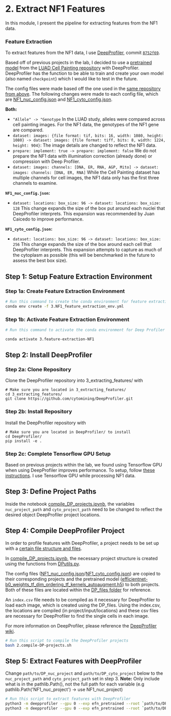 # 2. Extract NF1 Features

In this module, I present the pipeline for extracting features from the NF1 data.

### Feature Extraction

To extract features from the NF1 data, I use [DeepProfiler](https://github.com/cytomining/DeepProfiler), commit [`8752f69`](https://github.com/cytomining/DeepProfiler/commit/8752f69686a0b0c53d4e829d598409506bac59f4).

Based off of previous projects in the lab, I decided to use a [pretrained model](https://github.com/broadinstitute/luad-cell-painting/tree/main/outputs/efn_pretrained/checkpoint) from the [LUAD Cell Painting repository](https://github.com/broadinstitute/luad-cell-painting) with DeepProfiler.
DeepProfiler has the function to be able to train and create your own model (also named `checkpoint`) which I would like to test in the future.

The config files were made based off the one used in the [same repository from above](https://github.com/broadinstitute/luad-cell-painting).
The following changes were made to each config file, which are [NF1_nuc_config.json](DP_files/NF1_nuc_config.json) and [NF1_cyto_config.json](DP_files/NF1_cyto_config.json).

**Both:**
- `"Allele" -> "Genotype` In the LUAD study, alleles were compared across cell painting images. For the NF1 data, the genotypes of the NF1 gene are compared.
- `dataset: images: {file format: tif, bits: 16, width: 1080, height: 1080} -> dataset: images: {file format: tiff, bits: 8, width: 1224, height: 904}`: The image details are changed to reflect the NF1 data.
- `prepare: implement: true -> prepare: implement: false` We do not prepare the NF1 data with illumination correction (already done) or compression with Deep Profiler.
- `dataset: images: channels: [DNA, ER, RNA, AGP, Mito] -> dataset: images: channels: [DNA, ER, RNA]` While the Cell Painting dataset has multiple channels for cell images, the NF1 data only has the first three channels to examine.

**`NF1_nuc_config.json`:**
- `dataset: locations: box_size: 96 -> dataset: locations: box_size: 128` This change expands the size of the box put around each nuclei that DeepProfiler interprets. 
This expansion was recommended by Juan Caicedo to improve performance.

**`NF1_cyto_config.json`:**
- `dataset: locations: box_size: 96 -> dataset: locations: box_size: 256` This change expands the size of the box around each cell that DeepProfiler interprets. 
This expansion attempts to capture as much of the cytoplasm as possible (this will be benchmarked in the future to assess the best box size).

## Step 1: Setup Feature Extraction Environment

### Step 1a: Create Feature Extraction Environment

```sh
# Run this command to create the conda environment for feature extraction
conda env create -f 3.NF1_feature_extraction_env.yml
```

### Step 1b: Activate Feature Extraction Environment

```sh
# Run this command to activate the conda environment for Deep Profiler feature extraction

conda activate 3.feature-extraction-NF1
```

## Step 2: Install DeepProfiler

### Step 2a: Clone Repository

Clone the DeepProfiler repository into 3_extracting_features/ with 

```console
# Make sure you are located in 3_extracting_features/
cd 3_extracting_features/
git clone https://github.com/cytomining/DeepProfiler.git
```

### Step 2b: Install Repository

Install the DeepProfiler repository with

```console
# Make sure you are located in DeepProfiler/ to install
cd DeepProfiler/
pip install -e .
```

### Step 2c: Complete Tensorflow GPU Setup

Based on previous projects within the lab, we found using Tensorflow GPU when using DeepProfiler improves performance. To setup, follow [these instructions](https://www.tensorflow.org/install/pip#3_gpu_setup).
I use Tensorflow GPU while processing NF1 data.

## Step 3: Define Project Paths

Inside the notebook [compile_DP_projects.ipynb](compile_DP_projects.ipynb), the variables `nuc_project_path` and `cyto_project_path` need to be changed to reflect the desired object DeepProfiler project locations.

## Step 4: Compile DeepProfiler Project

In order to profile features with DeepProfiler, a project needs to be set up with a [certain file structure and files](https://github.com/cytomining/DeepProfiler/wiki/2.-Project-structure).

In [compile_DP_projects.ipynb](compile_DP_projects.ipynb), the necessary project structure is created using the functions from [DPutils.py](DPutils.py).

The config files ([NF1_nuc_config.json](DP_files/NF1_nuc_config.json)/[NF1_cyto_config.json](DP_files/NF1_cyto_config.json)) are copied to their corresponding projects and the pretrained model ([efficientnet-b0_weights_tf_dim_ordering_tf_kernels_autoaugment.h5](DP_files/efficientnet-b0_weights_tf_dim_ordering_tf_kernels_autoaugment.h5)) to both projects.
Both of these files are located within the [DP_files folder](DP_files/) for reference.

An `index.csv` file needs to be compiled as it necessary for DeepProfiler to load each image, which is created using the DP_files. Using the index.csv, the locations are compiled (in project/input/locations) and these csv files are necessary for DeepProfiler to find the single cells in each image.

For more information on DeepProfiler, please reference the [DeepProfiler wiki](https://github.com/cytomining/DeepProfiler/wiki/2.-Project-structure).

```bash
# Run this script to compile the DeepProfiler projects
bash 2.compile-DP-projects.sh
```

## Step 5: Extract Features with DeepProfiler

Change `path/to/DP_nuc_project` and `path/to/DP_cyto_project` below to the `nuc_project_path` and `cyto_project_path` set in step 3.
**Note:** Only include what is in the pathlib.Path(), not the full path for each variable (e.g pathlib.Path('NF1_nuc_project') -> use NF1_nuc_project)

```sh
# Run this script to extract features with DeepProfiler
python3 -m deepprofiler --gpu 0 --exp efn_pretrained --root `path/to/DP_nuc_project` --config NF1_nuc_config.json profile
python3 -m deepprofiler --gpu 0 --exp efn_pretrained --root `path/to/DP_cyto_project` --config NF1_cyto_config.json profile
```